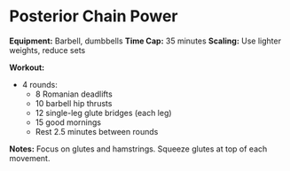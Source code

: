 # Posterior Chain Power

**Equipment:** Barbell, dumbbells
**Time Cap:** 35 minutes
**Scaling:** Use lighter weights, reduce sets

**Workout:**
- 4 rounds:
  - 8 Romanian deadlifts
  - 10 barbell hip thrusts
  - 12 single-leg glute bridges (each leg)
  - 15 good mornings
  - Rest 2.5 minutes between rounds

**Notes:**
Focus on glutes and hamstrings. Squeeze glutes at top of each movement.